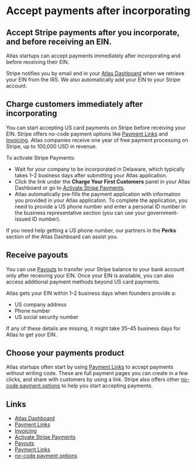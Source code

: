 # Accept payments after incorporating

## Accept Stripe payments after you incorporate, and before receiving an EIN.

Atlas startups can accept payments immediately after incorporating and before
receiving their EIN.

Stripe notifies you by email and in your [Atlas
Dashboard](https://dashboard.stripe.com/atlas) when we retrieve your EIN from
the IRS. We also automatically add your EIN to your Stripe account.

## Charge customers immediately after incorporating

You can start accepting US card payments on Stripe before receiving your EIN.
Stripe offers no-code payment options like [Payment
Links](https://docs.stripe.com/payment-links) and
[Invoicing](https://docs.stripe.com/invoicing). Atlas companies receive one year
of free payment processing on Stripe, up to 100,000 USD in revenue.

To activate Stripe Payments:

- Wait for your company to be incorporated in Delaware, which typically takes
1–2 business days after submitting your Atlas application.
- Click the link under the **Charge Your First Customers** panel in your Atlas
Dashboard or go to [Activate Stripe
Payments](https://dashboard.stripe.com/account/onboarding).
- Atlas automatically pre-fills the payment application with information you
provided in your Atlas application. To complete the application, you need to
provide a US phone number and enter a personal ID number in the business
representative section (you can use your government-issued ID number).

If you need help getting a US phone number, our partners in the **Perks**
section of the Atlas Dashboard can assist you.

## Receive payouts

You can use [Payouts](https://docs.stripe.com/payouts) to transfer your Stripe
balance to your bank account only after receiving your EIN. Once your EIN is
available, you can also access additional payment methods beyond US card
payments.

Atlas gets your EIN within 1–2 business days when founders provide a:

- US company address
- Phone number
- US social security number

If any of these details are missing, it might take 35–45 business days for Atlas
to get your EIN.

## Choose your payments product

Atlas startups often start by using [Payment
Links](https://dashboard.stripe.com/payment-links) to accept payments without
writing code. These are full payment pages you can create in a few clicks, and
share with customers by using a link. Stripe also offers other [no-code payment
options](https://docs.stripe.com/no-code) to help you start accepting payments.

## Links

- [Atlas Dashboard](https://dashboard.stripe.com/atlas)
- [Payment Links](https://docs.stripe.com/payment-links)
- [Invoicing](https://docs.stripe.com/invoicing)
- [Activate Stripe Payments](https://dashboard.stripe.com/account/onboarding)
- [Payouts](https://docs.stripe.com/payouts)
- [Payment Links](https://dashboard.stripe.com/payment-links)
- [no-code payment options](https://docs.stripe.com/no-code)
